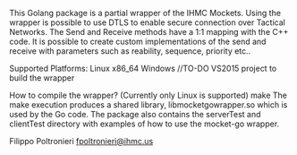 This Golang package is a partial wrapper of the IHMC Mockets.
Using the wrapper is possible to use DTLS to enable secure connection over Tactical Networks.
The Send and Receive methods have a 1:1 mapping with the C++ code. It is possible 
to create custom implementations of the send and receive with parameters such as reability, sequence, priority etc..

Supported Platforms:
Linux x86_64
Windows //TO-DO VS2015 project to build the wrapper

How to compile the wrapper? (Currently only Linux is supported)
make
The make execution produces a shared library, libmocketgowrapper.so which is used by the Go code.
The package also contains the serverTest and clientTest directory with examples of how to use the mocket-go wrapper.

Filippo Poltronieri <fpoltronieri@ihmc.us>


